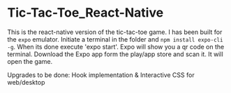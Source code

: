 # Tic-Tac-Toe_React-Native

This is the react-native version of the tic-tac-toe game. I has been built for the `expo` emulator. Initiate a terminal in the folder and `npm install expo-cli -g`. 
When its done execute 'expo start'. Expo will show you a qr code on the terminal. Download the Expo app form the play/app store and scan it. It will open the game.

Upgrades to be done: Hook implementation & Interactive CSS for web/desktop
